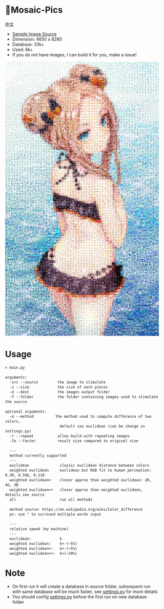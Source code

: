 # :white_square_button:Mosaic-Pics
[中文](https://github.com/Redcxx/Mosaic-Pics/blob/master/README.cn.md)
-  [Sample Image Source](https://twitter.com/sukemyon_443/status/1030028596339822594)
-  Dimension: 4650 x 8280
-  Database: 33k+
-  Used: 6k+
- If you do not have images, I can build it for you, make a issue!


![sample image](https://github.com/Redcxx/Mosaic-Pics/blob/master/picture_outputs/euclidean/picture_0.7.jpg)
# Usage
```
> main.py

arguments:
  -src --source         the image to stimulate
  -s --size             the size of each pieces
  -d --dest             the images output folder
  -f --folder           the folder containing images used to stimulate the source

optional arguments:
  -m --method          the method used to compute difference of two colors,
                         default use euclidean (can be change in settings.py)
  -r --repeat           allow build with repeating images
  -fa --factor          result size compared to original size

  ---
  method currently supported
  ---
  euclidean              classic euclidean distance between colors
  weighted euclidean     euclidean but RGB fit to human perception: 0.3R, 0.59G, 0.11B
  weighted euclidean+    closer approx than weighted euclidean: 2R, 4G, 3B
  weighted euclidean++   closer approx than weighted euclidean, details see source
  all                    run all methods

  method source: https://en.wikipedia.org/wiki/Color_difference
  ps: use " to surround multiple words input

  ---
  relative speed (my machine)
  ---
  euclidean:             k
  weighted euclidean:    k+-(~5%)
  weighted euclidean+:   k+-(~5%)
  weighted euclidean++:  k+(~20%)

```
# Note
- On first run it will create a database in source folder, subsequent run with same database will be much faster, see [settings.py](https://github.com/Redcxx/Mosaic-Pics/blob/master/settings.py) for more details
- You should config [settings.py](https://github.com/Redcxx/Mosaic-Pics/blob/master/settings.py) before the first run on new database folder
